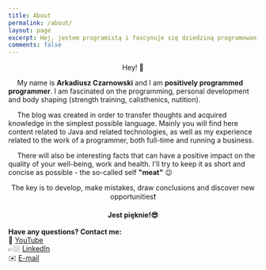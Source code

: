 ```yaml
---
title: About
permalink: /about/
layout: page
excerpt: Hej, jestem programistą i fascynuje się dziedziną programowania, rozwojem osobistym oraz kształtowaniem sylwetki. Hey, I am a programmer and is fascinated by the field of programming, personal development and shape shaping.
comments: false
---
```


<center>Hey! 👋</center>

&emsp; My name is <b>Arkadiusz Czarnowski</b> and I am  <b>positively programmed programmer</b>. 
I am fascinated on the programming, personal development and body shaping (strength training, calisthenics, nutition).

&emsp; The blog was created in order to transfer thoughts and acquired knowledge in the simplest possible language.
Mainly you will find here content related to Java and related technologies, as well as my experience related to the work of a programmer, both full-time and running a business.

&emsp; There will also be interesting facts that can have a positive impact on the quality of your well-being, work and health. I'll try to keep it as short and concise as possible - the so-called self <b>"meat"</b> 😉

<center>The key is to develop, make mistakes, draw conclusions and discover new opportunities❗</center>

<strong><center>Jest pięknie!😎</center></strong>
<br>
**Have any questions? Contact me:**<br>
🎥 <a href="https://www.youtube.com/channel/UCzTV1N45-lStlI8Onvb5Fog">YouTube</a> <br>
👉🏼 <a href="https://linkedin.com/in/czarnowskiarkadiusz">LinkedIn</a> <br>
✉️ <a href="mailto:{{ site.author.email }}">E-mail</a> <br>